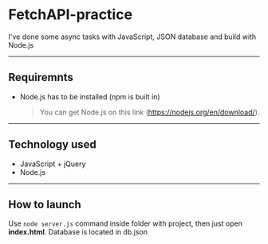 # FetchAPI-practice
I've done some async tasks with JavaScript, JSON database and build with Node.js 

________________________________________________________________________________________________________________________________
 

## **Requiremnts**
- Node.js has to be installed (npm is built in)
    
    
   > You can get Node.js on this link (https://nodejs.org/en/download/).     
   
________________________________________________________________________________________________________________________________  
    
 ## **Technology used**
 
 - JavaScript + jQuery
 - Node.js
 
 ________________________________________________________________________________________________________________________________
 
  ## **How to launch**
  
  Use `node server.js` command inside folder with project, then just open **index.html**. Database is located in db.json
  
